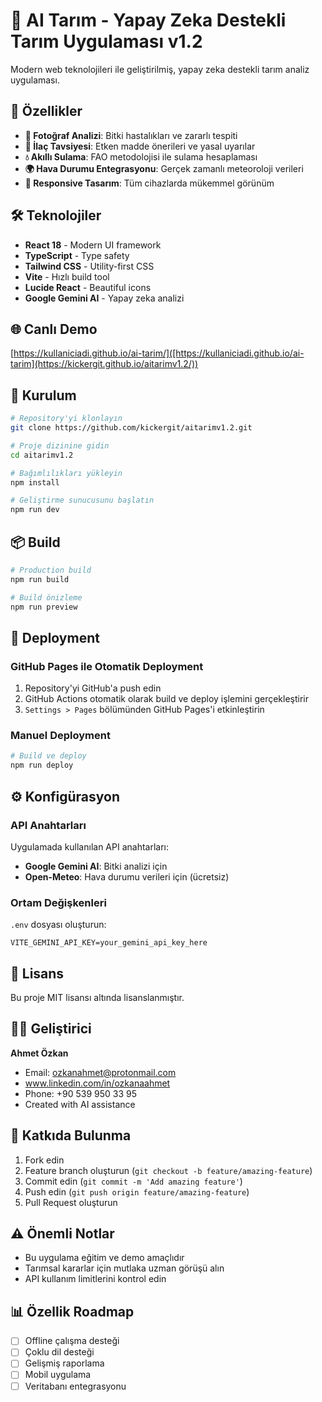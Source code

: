 # 🌱 AI Tarım - Yapay Zeka Destekli Tarım Uygulaması v1.2

Modern web teknolojileri ile geliştirilmiş, yapay zeka destekli tarım analiz uygulaması.

## 🚀 Özellikler

- **📸 Fotoğraf Analizi**: Bitki hastalıkları ve zararlı tespiti
- **💊 İlaç Tavsiyesi**: Etken madde önerileri ve yasal uyarılar
- **💧 Akıllı Sulama**: FAO metodolojisi ile sulama hesaplaması
- **🌍 Hava Durumu Entegrasyonu**: Gerçek zamanlı meteoroloji verileri
- **📱 Responsive Tasarım**: Tüm cihazlarda mükemmel görünüm

## 🛠️ Teknolojiler

- **React 18** - Modern UI framework
- **TypeScript** - Type safety
- **Tailwind CSS** - Utility-first CSS
- **Vite** - Hızlı build tool
- **Lucide React** - Beautiful icons
- **Google Gemini AI** - Yapay zeka analizi

## 🌐 Canlı Demo

[https://kullaniciadi.github.io/ai-tarim/]([https://kullaniciadi.github.io/ai-tarim](https://kickergit.github.io/aitarimv1.2/))

## 🔧 Kurulum

```bash
# Repository'yi klonlayın
git clone https://github.com/kickergit/aitarimv1.2.git

# Proje dizinine gidin
cd aitarimv1.2

# Bağımlılıkları yükleyin
npm install

# Geliştirme sunucusunu başlatın
npm run dev
```

## 📦 Build

```bash
# Production build
npm run build

# Build önizleme
npm run preview
```

## 🚀 Deployment

### GitHub Pages ile Otomatik Deployment

1. Repository'yi GitHub'a push edin
2. GitHub Actions otomatik olarak build ve deploy işlemini gerçekleştirir
3. `Settings > Pages` bölümünden GitHub Pages'i etkinleştirin

### Manuel Deployment

```bash
# Build ve deploy
npm run deploy
```

## ⚙️ Konfigürasyon

### API Anahtarları

Uygulamada kullanılan API anahtarları:

- **Google Gemini AI**: Bitki analizi için
- **Open-Meteo**: Hava durumu verileri için (ücretsiz)

### Ortam Değişkenleri

`.env` dosyası oluşturun:

```env
VITE_GEMINI_API_KEY=your_gemini_api_key_here
```

## 📝 Lisans

Bu proje MIT lisansı altında lisanslanmıştır.

## 👨‍💻 Geliştirici

**Ahmet Özkan**
- Email: ozkanahmet@protonmail.com
- www.linkedin.com/in/ozkanaahmet
- Phone: +90 539 950 33 95
- Created with AI assistance

## 🤝 Katkıda Bulunma

1. Fork edin
2. Feature branch oluşturun (`git checkout -b feature/amazing-feature`)
3. Commit edin (`git commit -m 'Add amazing feature'`)
4. Push edin (`git push origin feature/amazing-feature`)
5. Pull Request oluşturun

## ⚠️ Önemli Notlar

- Bu uygulama eğitim ve demo amaçlıdır
- Tarımsal kararlar için mutlaka uzman görüşü alın
- API kullanım limitlerini kontrol edin

## 📊 Özellik Roadmap

- [ ] Offline çalışma desteği
- [ ] Çoklu dil desteği
- [ ] Gelişmiş raporlama
- [ ] Mobil uygulama
- [ ] Veritabanı entegrasyonu
